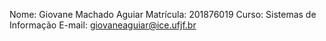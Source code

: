 Nome: Giovane Machado Aguiar
Matrícula: 201876019
Curso: Sistemas de Informação
E-mail: giovaneaguiar@ice.ufjf.br
